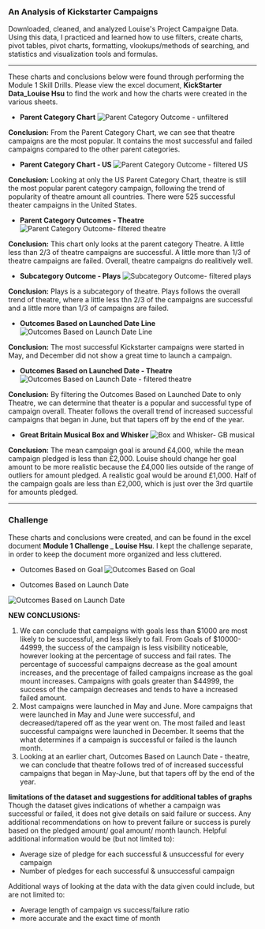 ### **An Analysis of Kickstarter Campaigns** 

Downloaded, cleaned, and analyzed  Louise's Project Campaigne Data. Using this data, I practiced and learned how to use filters, create charts, pivot tables, pivot charts, formatting, vlookups/methods of searching, and statistics and visualization tools and formulas. 

---

These charts and conclusions below were found through performing the Module 1 Skill Drills. Please view the excel document, **KickStarter Data_Louise Hsu** to find the work and how the charts were created in the various sheets.   

- **Parent Category Chart**
![Parent Category Outcome - unfiltered](https://github.com/louise-hsu/kickstarter-analysis/blob/master/Parent%20Category%20Outcome%20-%20unfiltered.png)

**Conclusion:** From the Parent Category Chart, we can see that theatre campaigns are the most popular. It contains the most successful and failed campaigns compared to the other parent categories. 

- **Parent Category Chart - US**
![Parent Category Outcome - filtered US](https://github.com/louise-hsu/kickstarter-analysis/blob/master/Parent%20Category%20Outcome%20-%20filtered%20US.png)

**Conclusion:** Looking at only the US Parent Category Chart, theatre is still the most popular parent category campaign, following the trend of popularity of theatre amount all countries. There were 525 successful theater campaigns in the United States.

-  **Parent Category Outcomes - Theatre**
![Parent Category Outcome- filtered theatre](https://github.com/louise-hsu/kickstarter-analysis/blob/master/Parent%20Category%20Outcome-%20filtered%20theatre.png)

**Conclusion:** This chart only looks at the parent category Theatre. A little less than 2/3 of theatre campaigns are successful. A little more than 1/3 of theatre campaigns are failed. Overall, theatre campaigns do realitively well.  

- **Subcategory Outcome - Plays**
![Subcategory Outcome- filtered plays](https://github.com/louise-hsu/kickstarter-analysis/blob/master/Subcategory%20Outcome-%20filtered%20plays.png)

**Conclusion:** Plays is a subcategory of theatre. Plays follows the overall trend of theatre, where a little less thn 2/3 of the campaigns are successful and a little more than 1/3 of campaigns are failed. 

- **Outcomes Based on Launched Date Line**
![Outcomes Based on Launch Date Line](https://github.com/louise-hsu/kickstarter-analysis/blob/master/Outcomes%20Based%20on%20Launch%20Date%20Line.png)

**Conclusion:** The most successful Kickstarter campaigns were started in May, and  December did not show a great time to launch a campaign.

- **Outcomes Based on Launched Date - Theatre**
![Outcomes Based on Launch Date - filtered theatre](https://github.com/louise-hsu/kickstarter-analysis/blob/master/Outcomes%20Based%20on%20Launch%20Date-%20filtered%20theatre.png)

**Conclusion:** By filtering the Outcomes Based on Launched Date to only Theatre, we can determine that theater is a popular and successful type of campaign overall. Theater follows the overall trend of increased successful campaigns that began in June, but that tapers off by the end of the year. 

- **Great Britain Musical Box and Whisker**
![Box and Whisker- GB musical](https://github.com/louise-hsu/kickstarter-analysis/blob/master/Box%20and%20Whisker-%20GB%20musical.png)

**Conclusion:** The mean campaign goal is around £4,000, while the mean campaign pledged is less than £2,000. Louise should change her goal amount to be more realistic because the £4,000 lies  outside of the range of outliers for amount pledged. A realistic goal would be around £1,000. Half of the campaign goals are less than £2,000, which is just over the 3rd quartile for amounts pledged.

---

### **Challenge**

These charts and conclusions were created, and can be found in the excel document **Module 1 Challenge _ Louise Hsu**. I kept the challenge separate, in order to keep the document more organized and less cluttered. 

- Outcomes Based on Goal
![Outcomes Based on Goal](https://github.com/louise-hsu/kickstarter-analysis/blob/master/Outcomes%20Based%20on%20Goal.png)

- Outcomes Based on Launch Date

![Outcomes Based on Launch Date](https://github.com/louise-hsu/kickstarter-analysis/blob/master/Outcomes%20Based%20on%20Launch%20Date.png)

**NEW CONCLUSIONS:** 
1. We can conclude that campaigns with goals less than $1000 are most likely to be successful, and less likely to fail. From Goals of $10000-44999, the success of the campaign is less visibility noticeable, however looking at the percentage of success and fail rates. The percentage of successful campaigns decrease as the goal amount increases, and the precentage of failed campaigns increase as the goal mount increases. Campaigns with goals greater than $44999, the success of the campaign decreases and tends to have a increased failed amount. 
2. Most campaigns were launched in May and June. More campaigns that were launched in May and June were successful, and  decreased/tapered off as the year went on. The most failed and least successful campaigns were launched in December. It seems that the what determines if a campaign is successful or failed is the launch month. 
3. Looking at an earlier chart, Outcomes Based on Launch Date - theatre, we can conclude that theatre follows tred of  of increased successful campaigns that began in May-June, but that tapers off by the end of the year. 

**limitations of the dataset and suggestions for additional tables of graphs**
Though the dataset gives indications of whether a campaign was successful or failed, it does not give details on
said failure or success. Any additional recommendations on how to prevent failure or success is purely based on
the pledged amount/ goal amount/ month launch. Helpful additional information would be (but not limited to):
  - Average size of pledge for each successful & unsuccessful for every campaign
  - Number of pledges for each successful & unsuccessful campaign

Additional ways of looking at the data with the data given could include, but are not limited to:
  - Average length of campaign vs success/failure ratio
  - more accurate and the exact time of month

